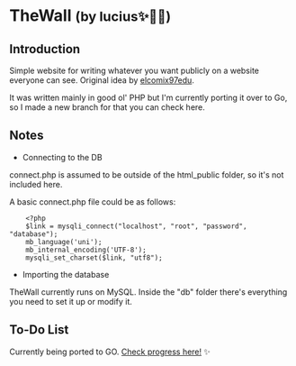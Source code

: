 # TheWall <small>(by lucius✨💞🌷)</small>

## Introduction

Simple website for writing whatever you want publicly on a website everyone can see. Original idea by [elcomix97edu](https://github.com/elcomix97edu/thewall).

It was written mainly in good ol' PHP but I'm currently porting it over to Go, so I made a new branch for that you can check here.

## Notes

* Connecting to the DB

connect.php is assumed to be outside of the html_public folder, so it's not included here.

A basic connect.php file could be as follows:

```
    <?php
    $link = mysqli_connect("localhost", "root", "password", "database");
    mb_language('uni');
    mb_internal_encoding('UTF-8');
    mysqli_set_charset($link, "utf8");
   ```
   
  * Importing the database
  
  TheWall currently runs on MySQL. Inside the "db" folder there's everything you need to set it up or modify it.
 

## To-Do List

Currently being ported to GO. [Check progress here!](https://github.com/ElLucioVpe/TheWall/tree/go-port) ✨

